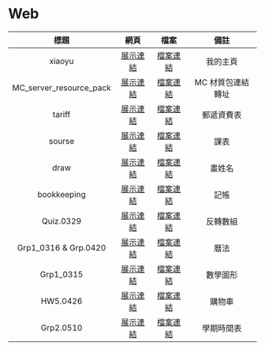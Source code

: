 # Web
|標題|網頁|檔案|備註|
|:----:|:----:|:----:|:----:|
|xiaoyu|[展示連結](https://xiaoyu0708.github.io/Web/xiaoyu/index.html)|[檔案連結](https://github.com/XiaoYu0708/Web/tree/master/xiaoyu)|我的主頁|
|MC_server_resource_pack|[展示連結](https://xiaoyu0708.github.io/Web/MC_server_resource_pack/index.html)|[檔案連結](https://github.com/XiaoYu0708/Web/tree/master/MC_server_resource_pack)|MC 材質包連結轉址|
|tariff|[展示連結](https://xiaoyu0708.github.io/Web/tariff/index.html)|[檔案連結](https://github.com/XiaoYu0708/Web/tree/master/tariff)|郵遞資費表|
|sourse|[展示連結](https://xiaoyu0708.github.io/Web/sourse/index.html)|[檔案連結](https://github.com/XiaoYu0708/Web/tree/master/sourse)|課表|
|draw|[展示連結](https://xiaoyu0708.github.io/Web/draw/index.html)|[檔案連結](https://github.com/XiaoYu0708/Web/tree/master/draw)|畫姓名|
|bookkeeping|[展示連結](https://xiaoyu0708.github.io/Web/bookkeeping/index.html)|[檔案連結](https://github.com/XiaoYu0708/Web/tree/master/bookkeeping)|記帳|
|Quiz.0329|[展示連結](https://xiaoyu0708.github.io/Web/Quiz.0329/index.html)|[檔案連結](https://github.com/XiaoYu0708/Web/tree/master/Quiz.0329)|反轉數組|
|Grp1_0316 & Grp.0420|[展示連結](https://xiaoyu0708.github.io/Web/Grp1_0316%26Grp.0420/index.html)|[檔案連結](https://github.com/XiaoYu0708/Web/tree/master/Grp1_0316%26Grp.0420)|曆法|
|Grp1_0315|[展示連結](https://xiaoyu0708.github.io/Web/Grp1_0315/index.html)|[檔案連結](https://github.com/XiaoYu0708/Web/tree/master/Grp1_0315)|數學圖形|
|HW5.0426|[展示連結](https://xiaoyu0708.github.io/Web/HW5.0426/index.html)|[檔案連結](https://github.com/XiaoYu0708/Web/tree/master/HW5.0426)|購物車|
|Grp2.0510|[展示連結](https://xiaoyu0708.github.io/Web/Grp2.0510/index.html)|[檔案連結](https://github.com/XiaoYu0708/Web/tree/master/Grp2.0510)|學期時間表|
